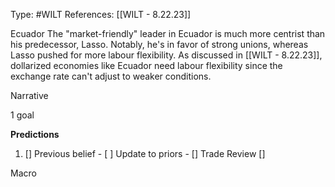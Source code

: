 Type: #WILT 
References: [[WILT - 8.22.23]]

Ecuador
The "market-friendly" leader in Ecuador is much more centrist than his predecessor, Lasso. Notably, he's in favor of strong unions, whereas Lasso pushed for more labour flexibility. As discussed in [[WILT - 8.22.23]], dollarized economies like Ecuador need labour flexibility since the exchange rate can't adjust to weaker conditions. 


Narrative

1 goal


**Predictions**

1) []
Previous belief - 
[ ]
Update to priors - 
[]
Trade Review
[]





Macro
